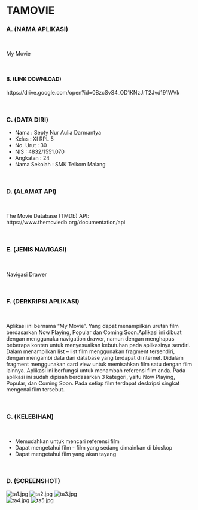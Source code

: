 # TAMOVIE

### A. (NAMA APLIKASI)

<br>

<P>My Movie</P>

<br>

#### B. (LINK DOWNLOAD)
<P> https://drive.google.com/open?id=0BzcSvS4_OD1KNzJrT2Jvd191WVk </P>

<br>

### C. (DATA DIRI)
- Nama          : Septy Nur Aulia Darmantya
- Kelas         : XI RPL 5
- No. Urut      : 30
- NIS           : 4832/1551.070
- Angkatan      : 24
- Nama Sekolah  : SMK Telkom Malang

<br>

### D. (ALAMAT API)

<br>

<P> The Movie Database (TMDb) API: https://www.themoviedb.org/documentation/api </P>

<br>

### E. (JENIS NAVIGASI)

<br>

<P> Navigasi Drawer </P>

<br>

### F. (DERKRIPSI APLIKASI)

<br>

<P> Aplikasi ini bernama “My Movie”. Yang dapat menampilkan urutan film berdasarkan Now Playing, Popular dan Coming Soon.Aplikasi ini dibuat dengan menggunaka navigation drawer, namun dengan menghapus beberapa konten untuk menyesuaikan kebutuhan pada aplikasinya sendiri. Dalam menampilkan list – list film menggunakan fragment tersendiri, dengan mengambi data dari database yang terdapat diinternet. Didalam fragment menggunakan card view untuk memisahkan film satu dengan film lainnya.
Aplikasi ini berfungsi untuk menambah referensi film anda. Pada aplikasi ini sudah dipisah berdasarkan 3 kategori, yaitu Now Playing, Popular, dan Coming Soon. Pada setiap film terdapat deskripsi singkat mengenai film tersebut.
 </P>

<br>

### G. (KELEBIHAN)

<br>

- Memudahkan untuk mencari referensi film
- Dapat mengetahui film - film yang sedang dimainkan di bioskop
- Dapat mengetahui film yang akan tayang

<br>

### D. (SCREENSHOT)
![ta1.jpg](https://s12.postimg.org/4m6hu2ue5/ta1.jpg)
![ta2.jpg](https://s7.postimg.org/idp0bkr97/ta2.jpg)
![ta3.jpg](https://s16.postimg.org/cbidt4t6d/ta3.jpg)
<br>
![ta4.jpg](https://s12.postimg.org/h5bo9ihgd/ta4.jpg)
![ta5.jpg](https://s13.postimg.org/ayob7fbp3/ta5.jpg)
